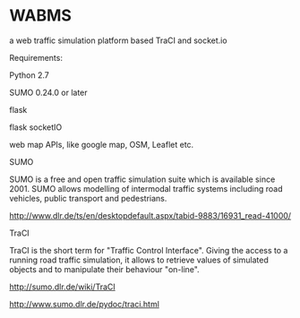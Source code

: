 # WABMS
a web traffic simulation platform based TraCI and socket.io


Requirements:

Python 2.7

SUMO 0.24.0 or later

flask

flask socketIO

web map APIs, like google map, OSM, Leaflet etc.




SUMO

SUMO is a free and open traffic simulation suite which is available since 2001. SUMO allows modelling of intermodal traffic systems including road vehicles, public transport and pedestrians. 

http://www.dlr.de/ts/en/desktopdefault.aspx/tabid-9883/16931_read-41000/

TraCI

TraCI is the short term for "Traffic Control Interface". Giving the access to a running road traffic simulation, it allows to retrieve values of simulated objects and to manipulate their behaviour "on-line".

http://sumo.dlr.de/wiki/TraCI

http://www.sumo.dlr.de/pydoc/traci.html




